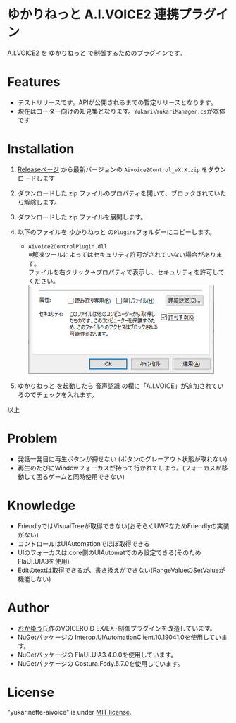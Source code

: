 # ゆかりねっと A.I.VOICE2 連携プラグイン
A.I.VOICE2 を ゆかりねっと で制御するためのプラグインです。

# Features
* テストリリースです。APIが公開されるまでの暫定リリースとなります。
* 現在はコーダー向けの知見集となります。`Yukari\YukariManager.cs`が本体です

# Installation
1. [Releaseページ](https://github.com/tyapa0/yukarinette-aivoice/releases/) から最新バージョンの `Aivoice2Control_vX.X.zip` をダウンロードします
2. ダウンロードした zip ファイルのプロパティを開いて、ブロックされていたら解除します。
3. ダウンロードした zip ファイルを展開します。
4. 以下のファイルを ゆかりねっと の`Plugins`フォルダーにコピーします。
   - `Aivoice2ControlPlugin.dll`  
   ※解凍ツールによってはセキュリティ許可がされていない場合があります。  
   ファイルを右クリック→プロパティで表示し、セキュリティを許可してください。  
   ![kyoka.png.](/image/kyoka.png "kyoka")

5. ゆかりねっと を起動したら 音声認識 の欄に「A.I.VOICE」が追加されているのでチェックを入れます。

以上

# Problem
* 発話一発目に再生ボタンが押せない  (ボタンのグレーアウト状態が取れない)
* 再生のたびにWindowフォーカスが持って行かれてしまう。(フォーカスが移動して困るゲームと同時使用できない)

# Knowledge
* FriendlyではVisualTreeが取得できない(おそらくUWPなためFriendlyの実装がない)
* コントロールはUIAutomationでほぼ取得できる
* UIのフォーカスは.core側のUIAutomatでのみ設定できる(そのためFlaUI.UIA3を使用)
* Editのtextは取得できるが、書き換えができない(RangeValueのSetValueが機能しない)

# Author
* [おかゆう](http://www.okayulu.moe/)氏作のVOICEROID EX/EX+制御プラグインを改造しています。
* NuGetパッケージの Interop.UIAutomationClient.10.19041.0を使用しています。
* NuGetパッケージの FlaUI.UIA3.4.0.0を使用しています。
* NuGetパッケージの Costura.Fody.5.7.0を使用しています。

# License
"yukarinette-aivoice" is under [MIT license](https://en.wikipedia.org/wiki/MIT_License).
